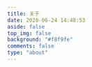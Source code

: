 ```yaml
---
title: 关于
date: 2020-06-24 14:48:53
aside: false
top_img: false
background: "#f8f9fe"
comments: false
type: "about"
---
```

